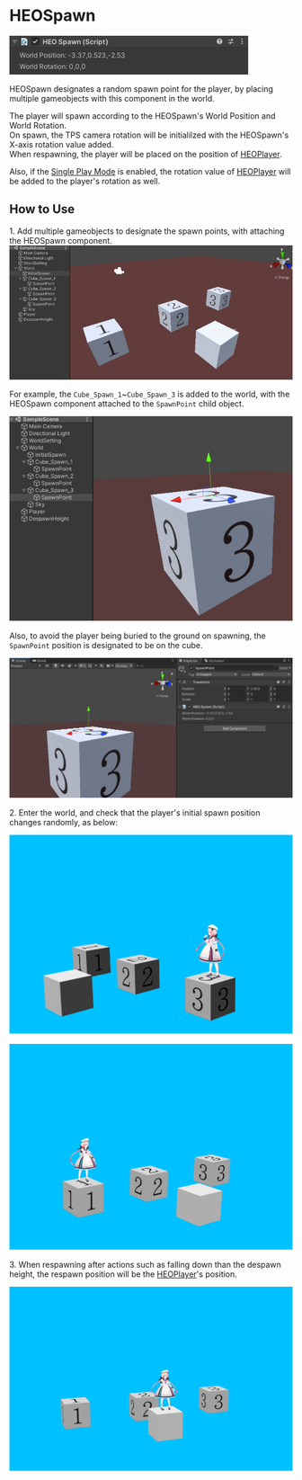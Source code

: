 # HEOSpawn

![HEOSpawn_1](./img/HEOSpawn_1.jpg)

HEOSpawn designates a random spawn point for the player, by placing multiple gameobjects with this component in the world. 

The player will spawn according to the HEOSpawn's World Position and World Rotation.<br>
On spawn, the TPS camera rotation will be initialilzed with the HEOSpawn's X-axis rotation value added.<br>
When respawning, the player will be placed on the position of [HEOPlayer](HEOPlayer.md).

Also, if the [Single Play Mode](HEOWorldSetting.md) is enabled, the rotation value of [HEOPlayer](HEOPlayer.md) will be added to the player's rotation as well.

## How to Use

1\. Add multiple gameobjects to designate the spawn points, with attaching the HEOSpawn component.
![HEOSpawn_2](./img/HEOSpawn_2.jpg)

For example, the `Cube_Spawn_1`~`Cube_Spawn_3` is added to the world, with the HEOSpawn component attached to the `SpawnPoint` child object.

![HEOSpawn_3](./img/HEOSpawn_3.jpg)　

Also, to avoid the player being buried to the ground on spawning, the `SpawnPoint` position is designated to be on the cube.

![HEOSpawn_4](./img/HEOSpawn_4.jpg)　

2\. Enter the world, and check that the player's initial spawn position changes randomly, as below:

![HEOSpawn_5](./img/HEOSpawn_5.jpg)　

![HEOSpawn_6](./img/HEOSpawn_6.jpg)　

3\. When respawning after actions such as falling down than the despawn height, the respawn position will be the [HEOPlayer](HEOPlayer.md)'s position.

![HEOSpawn_7](./img/HEOSpawn_7.jpg)　